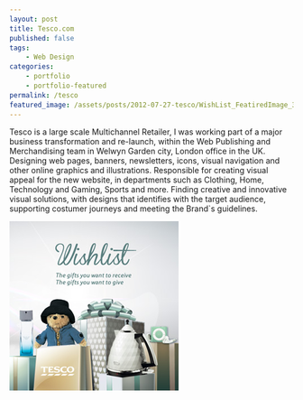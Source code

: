 ```yaml
---
layout: post
title: Tesco.com
published: false
tags:
    - Web Design
categories:
    - portfolio
    - portfolio-featured
permalink: /tesco
featured_image: /assets/posts/2012-07-27-tesco/WishList_FeatiredImage_300X300px.jpg
---
```

Tesco is a large scale Multichannel Retailer, I was working part of a major business transformation and re-launch, within the Web Publishing and Merchandising team in Welwyn Garden city, London office in the UK. Designing web pages, banners, newsletters, icons, visual navigation and other online graphics and illustrations. Responsible for creating visual appeal for the new website, in departments such as Clothing, Home, Technology and Gaming, Sports and more. Finding creative and innovative visual solutions, with designs that identifies with the target audience, supporting costumer journeys and meeting the Brand\`s guidelines.

[![](/assets/posts/2012-07-27-tesco/WishList_FeatiredImage_300X300px.jpg)](#)



&nbsp;

&nbsp;





&nbsp;





&nbsp;



